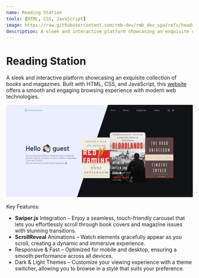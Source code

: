 ```yaml
---
name: Reading Station
tools: [HTML, CSS, JavaScript]
image: https://raw.githubusercontent.com/rmb-dev/rmb_dev_spa/refs/heads/master/assets/img/project7.3.png
description: A sleek and interactive platform showcasing an exquisite collection of books and magazines.
---
```


# Reading Station

A sleek and interactive platform showcasing an exquisite collection of books and magazines. Built with HTML, CSS, and JavaScript, this [website](https://rmb-dev.github.io/reading_station/) offers a smooth and engaging browsing experience with modern web technologies.

![preview](https://raw.githubusercontent.com/rmb-dev/rmb_dev_spa/refs/heads/master/assets/img/project7.png)

Key Features:

* **Swiper.js** Integration – Enjoy a seamless, touch-friendly carousel that lets you effortlessly scroll through book covers and magazine issues with stunning transitions.
* **ScrollReveal** Animations – Watch elements gracefully appear as you scroll, creating a dynamic and immersive experience.
* Responsive & Fast – Optimized for mobile and desktop, ensuring a smooth performance across all devices.
* Dark & Light Themes – Customize your viewing experience with a theme switcher, allowing you to browse in a style that suits your preference.
